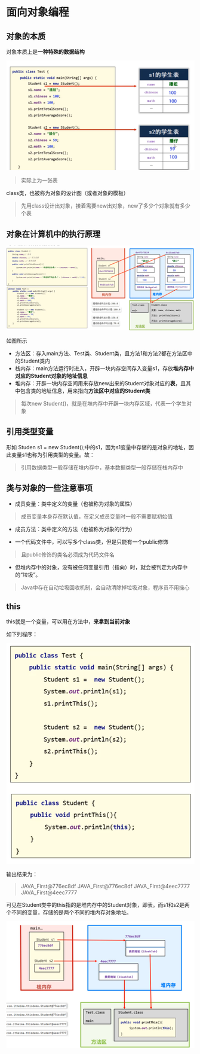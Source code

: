 # 面向对象编程

## 对象的本质

对象本质上是**一种特殊的数据结构**

![](images/2024-03-02-20-59-27.png)

>实际上为一张表

class类，也被称为对象的设计图（或者对象的模板）

>先用class设计出对象，接着需要new出对象，new了多少个对象就有多少个表

## 对象在计算机中的执行原理

![](images/2024-03-02-21-20-41.png)

如图所示

* 方法区：存入main方法、Test类、Student类，且方法1和方法2都在方法区中的Student类内
* 栈内存：main方法运行时进入，开辟一块内存空间存入变量s1，存放**堆内存中对应的Student对象的地址信息**
* 堆内存：开辟一块内存空间用来存放new出来的Student对象对应的**表**，且其中包含类的地址信息，用来指向**方法区中对应的Student类**

>每次new Student()，就是在堆内存中开辟一块内存区域，代表一个学生对象

## 引用类型变量

形如 Studen s1 = new Student();中的s1，因为s1变量中存储的是对象的地址，因此变量s1也称为引用类型的变量。故：

>引用数据类型一般存储在堆内存中，基本数据类型一般存储在栈内存中

## 类与对象的一些注意事项

* 成员变量：类中定义的变量（也被称为对象的属性）

>成员变量本身存在默认值，在定义成员变量时一般不需要赋初始值

* 成员方法：类中定义的方法（也被称为对象的行为）

* 一个代码文件中，可以写多个class类，但是只能有一个public修饰
>且public修饰的类名必须成为代码文件名

* 但堆内存中的对象，没有被任何变量引用（指向）时，就会被判定为内存中的“垃圾”。
>Java中存在自动垃圾回收机制，会自动清除掉垃圾对象，程序员不用操心


## this

this就是一个变量，可以用在方法中，**来拿到当前对象**

如下列程序：

![](images/2024-03-02-23-01-48.png)

输出结果为：

>JAVA_First@776ec8df
>JAVA_First@776ec8df
>JAVA_First@4eec7777
>JAVA_First@4eec7777

可见在Student类中的this指的是堆内存中的Student对象，即表。而s1和s2是两个不同的变量，存储的是两个不同的堆内存对象地址。

![](images/2024-03-02-23-32-49.png)